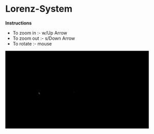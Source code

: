 # Lorenz-System

**Instructions**
- To zoom in :- w/Up Arrow
- To zoom out :- s/Down Arrow
- To rotate :- mouse

<a><img src="sample.gif"></a>
